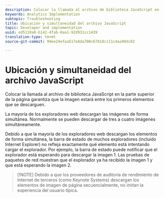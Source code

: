 ```yaml
---
description: Colocar la llamada al archivo de biblioteca JavaScript en la parte superior de la página garantiza que la imagen estará entre los primeros elementos que se descarguen.
keywords: Analytics Implementation
subtopic: Troubleshooting
title: Ubicación y simultaneidad del archivo JavaScript
topic: Developer and implementation
uuid: ed5118a8-b142-4fab-8aa1-92d931cc1439
translation-type: tm+mt
source-git-commit: 99ee24efaa517e8da700c67818c111c4aa90dc02

---
```



# Ubicación y simultaneidad del archivo JavaScript

Colocar la llamada al archivo de biblioteca JavaScript en la parte superior de la página garantiza que la imagen estará entre los primeros elementos que se descarguen.

La mayoría de los exploradores web descargan las imágenes de forma simultánea. Normalmente se pueden descargar de tres a cuatro imágenes simultáneamente.

Debido a que la mayoría de los exploradores web descargan los elementos de forma simultánea, la barra de estado de muchos exploradores (incluido Internet Explorer) no refleja exactamente qué elemento está intentando cargar el explorador. Por ejemplo, la barra de estado puede notificar que el explorador está esperando para descargar la imagen 1. Las pruebas de paquetes de red muestran que el explorador ya ha recibido la imagen 1 y que está esperando la imagen 2.

> [!NOTE] Debido a que los proveedores de auditoría de rendimiento de Internet de terceros (como Keynote Systems) descargan los elementos de imagen de página secuencialmente, no imitan la experiencia del usuario típica.

